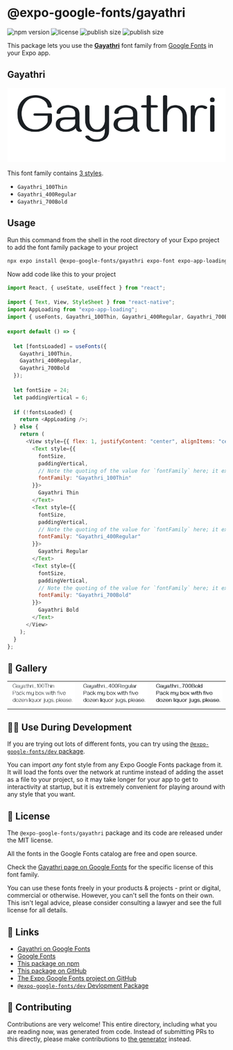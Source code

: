 # @expo-google-fonts/gayathri

![npm version](https://flat.badgen.net/npm/v/@expo-google-fonts/gayathri)
![license](https://flat.badgen.net/github/license/expo/google-fonts)
![publish size](https://flat.badgen.net/packagephobia/install/@expo-google-fonts/gayathri)
![publish size](https://flat.badgen.net/packagephobia/publish/@expo-google-fonts/gayathri)

This package lets you use the [**Gayathri**](https://fonts.google.com/specimen/Gayathri) font family from [Google Fonts](https://fonts.google.com/) in your Expo app.

## Gayathri

![Gayathri](./font-family.png)

This font family contains [3 styles](#-gallery).

- `Gayathri_100Thin`
- `Gayathri_400Regular`
- `Gayathri_700Bold`

## Usage

Run this command from the shell in the root directory of your Expo project to add the font family package to your project

```sh
npx expo install @expo-google-fonts/gayathri expo-font expo-app-loading
```

Now add code like this to your project

```js
import React, { useState, useEffect } from "react";

import { Text, View, StyleSheet } from "react-native";
import AppLoading from "expo-app-loading";
import { useFonts, Gayathri_100Thin, Gayathri_400Regular, Gayathri_700Bold } from '@expo-google-fonts/gayathri';

export default () => {

  let [fontsLoaded] = useFonts({
    Gayathri_100Thin, 
    Gayathri_400Regular, 
    Gayathri_700Bold
  });

  let fontSize = 24;
  let paddingVertical = 6;

  if (!fontsLoaded) {
    return <AppLoading />;
  } else {
    return (
      <View style={{ flex: 1, justifyContent: "center", alignItems: "center" }}>
        <Text style={{
          fontSize,
          paddingVertical,
          // Note the quoting of the value for `fontFamily` here; it expects a string!
          fontFamily: "Gayathri_100Thin"
        }}>
          Gayathri Thin
        </Text>
        <Text style={{
          fontSize,
          paddingVertical,
          // Note the quoting of the value for `fontFamily` here; it expects a string!
          fontFamily: "Gayathri_400Regular"
        }}>
          Gayathri Regular
        </Text>
        <Text style={{
          fontSize,
          paddingVertical,
          // Note the quoting of the value for `fontFamily` here; it expects a string!
          fontFamily: "Gayathri_700Bold"
        }}>
          Gayathri Bold
        </Text>
      </View>
    );
  }
};
```

## 🔡 Gallery


||||
|-|-|-|
|![Gayathri_100Thin](./Gayathri_100Thin.ttf.png)|![Gayathri_400Regular](./Gayathri_400Regular.ttf.png)|![Gayathri_700Bold](./Gayathri_700Bold.ttf.png)||


## 👩‍💻 Use During Development

If you are trying out lots of different fonts, you can try using the [`@expo-google-fonts/dev` package](https://github.com/expo/google-fonts/tree/master/font-packages/dev#readme).

You can import _any_ font style from any Expo Google Fonts package from it. It will load the fonts over the network at runtime instead of adding the asset as a file to your project, so it may take longer for your app to get to interactivity at startup, but it is extremely convenient for playing around with any style that you want.


## 📖 License

The `@expo-google-fonts/gayathri` package and its code are released under the MIT license.

All the fonts in the Google Fonts catalog are free and open source.

Check the [Gayathri page on Google Fonts](https://fonts.google.com/specimen/Gayathri) for the specific license of this font family.

You can use these fonts freely in your products & projects - print or digital, commercial or otherwise. However, you can't sell the fonts on their own. This isn't legal advice, please consider consulting a lawyer and see the full license for all details.

## 🔗 Links

- [Gayathri on Google Fonts](https://fonts.google.com/specimen/Gayathri)
- [Google Fonts](https://fonts.google.com/)
- [This package on npm](https://www.npmjs.com/package/@expo-google-fonts/gayathri)
- [This package on GitHub](https://github.com/expo/google-fonts/tree/master/font-packages/gayathri)
- [The Expo Google Fonts project on GitHub](https://github.com/expo/google-fonts)
- [`@expo-google-fonts/dev` Devlopment Package](https://github.com/expo/google-fonts/tree/master/font-packages/dev)

## 🤝 Contributing

Contributions are very welcome! This entire directory, including what you are reading now, was generated from code. Instead of submitting PRs to this directly, please make contributions to [the generator](https://github.com/expo/google-fonts/tree/master/packages/generator) instead.
